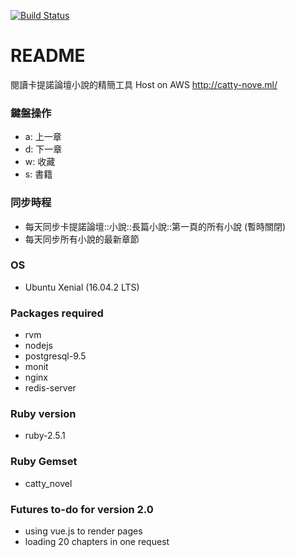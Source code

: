 [![Build Status](https://travis-ci.org/redtear1115/catty_novel.svg?branch=master)](https://travis-ci.org/redtear1115/catty_novel)

# README
閱讀卡提諾論壇小說的精簡工具
Host on AWS http://catty-nove.ml/

### 鍵盤操作
* a: 上一章
* d: 下一章
* w: 收藏
* s: 書籍

### 同步時程
* 每天同步卡提諾論壇::小說::長篇小說::第一頁的所有小說 (暫時關閉)
* 每天同步所有小說的最新章節

### OS
* Ubuntu Xenial (16.04.2 LTS)

### Packages required
* rvm
* nodejs
* postgresql-9.5
* monit
* nginx
* redis-server

### Ruby version
* ruby-2.5.1

### Ruby Gemset
* catty_novel

### Futures to-do for version 2.0
* using vue.js to render pages
* loading 20 chapters in one request
